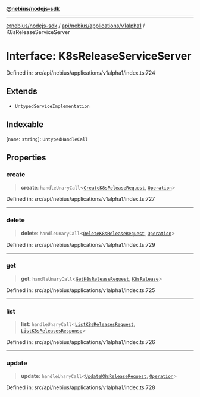 [**@nebius/nodejs-sdk**](../../../../../README.md)

---

[@nebius/nodejs-sdk](../../../../../README.md) / [api/nebius/applications/v1alpha1](../README.md) / K8sReleaseServiceServer

# Interface: K8sReleaseServiceServer

Defined in: src/api/nebius/applications/v1alpha1/index.ts:724

## Extends

- `UntypedServiceImplementation`

## Indexable

\[`name`: `string`\]: `UntypedHandleCall`

## Properties

### create

> **create**: `handleUnaryCall`\<[`CreateK8sReleaseRequest`](CreateK8sReleaseRequest.md), [`Operation`](../../../common/v1/interfaces/Operation.md)\>

Defined in: src/api/nebius/applications/v1alpha1/index.ts:727

---

### delete

> **delete**: `handleUnaryCall`\<[`DeleteK8sReleaseRequest`](DeleteK8sReleaseRequest.md), [`Operation`](../../../common/v1/interfaces/Operation.md)\>

Defined in: src/api/nebius/applications/v1alpha1/index.ts:729

---

### get

> **get**: `handleUnaryCall`\<[`GetK8sReleaseRequest`](GetK8sReleaseRequest.md), [`K8sRelease`](K8sRelease.md)\>

Defined in: src/api/nebius/applications/v1alpha1/index.ts:725

---

### list

> **list**: `handleUnaryCall`\<[`ListK8sReleasesRequest`](ListK8sReleasesRequest.md), [`ListK8sReleasesResponse`](ListK8sReleasesResponse.md)\>

Defined in: src/api/nebius/applications/v1alpha1/index.ts:726

---

### update

> **update**: `handleUnaryCall`\<[`UpdateK8sReleaseRequest`](UpdateK8sReleaseRequest.md), [`Operation`](../../../common/v1/interfaces/Operation.md)\>

Defined in: src/api/nebius/applications/v1alpha1/index.ts:728
